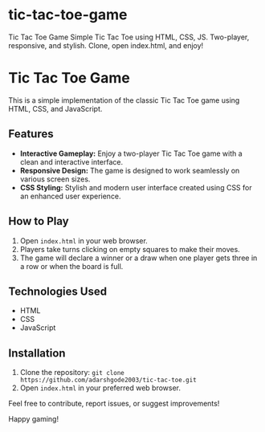 # tic-tac-toe-game
Tic Tac Toe Game Simple Tic Tac Toe using HTML, CSS, JS. Two-player, responsive, and stylish. Clone, open index.html, and enjoy! 

# Tic Tac Toe Game

This is a simple implementation of the classic Tic Tac Toe game using HTML, CSS, and JavaScript.

## Features

- **Interactive Gameplay:** Enjoy a two-player Tic Tac Toe game with a clean and interactive interface.
- **Responsive Design:** The game is designed to work seamlessly on various screen sizes.
- **CSS Styling:** Stylish and modern user interface created using CSS for an enhanced user experience.

## How to Play

1. Open `index.html` in your web browser.
2. Players take turns clicking on empty squares to make their moves.
3. The game will declare a winner or a draw when one player gets three in a row or when the board is full.

## Technologies Used

- HTML
- CSS
- JavaScript


## Installation

1. Clone the repository: `git clone https://github.com/adarshgode2003/tic-tac-toe.git`
2. Open `index.html` in your preferred web browser.

Feel free to contribute, report issues, or suggest improvements!

Happy gaming!
